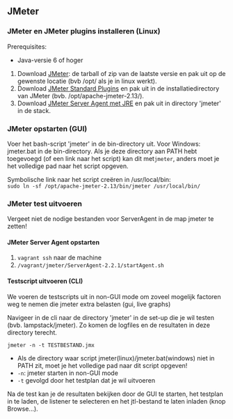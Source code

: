 ## JMeter

### JMeter en JMeter plugins installeren (Linux)

Prerequisites:

- Java-versie 6 of hoger

1. Download [JMeter](http://jmeter.apache.org/download_jmeter.cgi): de tarball of zip van de laatste versie en pak uit op de gewenste locatie (bvb /opt/ als je in linux werkt).
2. Download [JMeter Standard Plugins](http://jmeter-plugins.org/downloads/file/JMeterPlugins-Standard-1.3.1.zip) en pak uit in de installatiedirectory van JMeter (bvb. /opt/apache-jmeter-2.13/).
3. Download [JMeter Server Agent met JRE](https://drive.google.com/file/d/0B9m__Xw-PAR_OUtuMzQ0M0l3a1k/view?usp=sharing) en pak uit in directory 'jmeter' in de stack.


### JMeter opstarten (GUI)

Voer het bash-script 'jmeter' in de bin-directory uit. Voor Windows: jmeter.bat in de bin-directory.
Als je deze directory aan PATH hebt toegevoegd (of een link naar het script) kan dit met`jmeter`, anders moet je het volledige pad naar het script opgeven.

Symbolische link naar het script creëren in /usr/local/bin:  
`sudo ln -sf /opt/apache-jmeter-2.13/bin/jmeter /usr/local/bin/`


### JMeter test uitvoeren

Vergeet niet de nodige bestanden voor ServerAgent in de map jmeter te zetten!

#### JMeter Server Agent opstarten

1. `vagrant ssh` naar de machine
2. `/vagrant/jmeter/ServerAgent-2.2.1/startAgent.sh`

#### Testscript uitvoeren (CLI)

We voeren de testscripts uit in non-GUI mode om zoveel mogelijk factoren weg te nemen die jmeter extra belasten (gui, live graphs)

Navigeer in de cli naar de directory 'jmeter' in de set-up die je wil testen (bvb. lampstack/jmeter). Zo komen de logfiles en de resultaten in deze directory terecht.

`jmeter -n -t TESTBESTAND.jmx`

* Als de directory waar script jmeter(linux)/jmeter.bat(windows) niet in PATH zit, moet je het volledige pad naar dit script opgeven!
* `-n`: jmeter starten in non-GUI mode
* `-t` gevolgd door het testplan dat je wil uitvoeren

Na de test kan je de resultaten bekijken door de GUI te starten, het testplan in te laden, de listener te selecteren en het jtl-bestand te laten inladen (knop Browse...).
